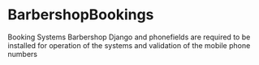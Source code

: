 # BarbershopBookings
 Booking Systems Barbershop
 Django and phonefields are required to be installed for operation of the systems and validation of the mobile phone numbers 
